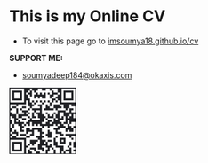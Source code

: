 # This is my Online CV

 - To visit this page go to [imsoumya18.github.io/cv](https://imsoumya18.github.io/cv)


 **SUPPORT ME:**
 - soumyadeep184@okaxis.com
<img src="images/UPI.jpg" height="120" width="120" style="border-left: 130px">
